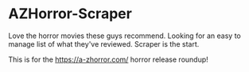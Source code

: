 # AZHorror-Scraper

Love the horror movies these guys recommend. Looking for an easy to manage list of what they've reviewed. Scraper is the start.

This is for the https://a-zhorror.com/ horror release roundup!

